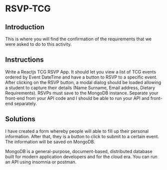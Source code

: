 # RSVP-TCG
 
## Introduction
 
 This is where you will find the confirmation of the requirements that we were asked to do to this activity.

## Instructions

Write a Reactjs TCG RSVP App. It should let you view a list of TCG events ordered by Event DateTime and have a button to RSVP to a specific event. After clicking on the RSVP button, a modal dialog should be loaded allowing a student to capture their details (Name Surname, Email address, Dietary Requirements). RSVPs must save to the MongoDB instance. Separate your front-end from your API code and I should be able to run your API and front-end separately. 

## Solutions

I have created a form whereby people will able to fill up their personal information. After that, they is a button to click to submit to a certain event. The information will be saved on MongoDB.

MongoDB is a general-purpose, document-based, distributed database built for modern application developers and for the cloud era. 
You can run an API using insomnia or postman.

